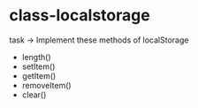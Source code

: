# class-localstorage

task -> Implement these methods of localStorage

- length()
- setItem()
- getItem()
- removeItem()
- clear()
